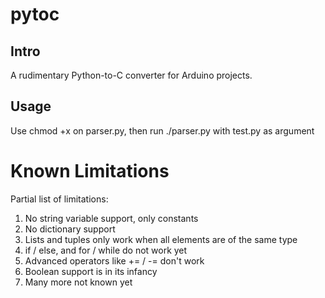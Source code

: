 pytoc
=====

Intro
-----
A rudimentary Python-to-C converter for Arduino projects.

Usage
-----
Use chmod +x on parser.py, then run ./parser.py with test.py as argument

Known Limitations
=================
Partial list of limitations:

1. No string variable support, only constants
1. No dictionary support
1. Lists and tuples only work when all elements are of the same type
1. if / else, and for / while do not work yet
1. Advanced operators like += / -= don't work
1. Boolean support is in its infancy
1. Many more not known yet
